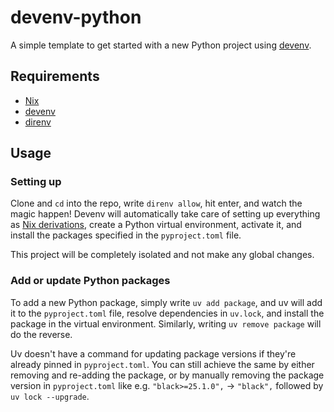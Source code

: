 # devenv-python
A simple template to get started with a new Python project using [devenv](https://devenv.sh/).

## Requirements
- [Nix](https://nixos.org/download#download-nix)
- [devenv](https://devenv.sh/getting-started)
- [direnv](https://direnv.net/docs/installation.html)

## Usage
### Setting up
Clone and `cd` into the repo, write `direnv allow`, hit enter, and watch the magic happen!
Devenv will automatically take care of setting up everything as [Nix derivations](https://zero-to-nix.com/concepts/derivations), create a Python virtual environment, activate it, and install the packages specified in the `pyproject.toml` file.

This project will be completely isolated and not make any global changes.

### Add or update Python packages
To add a new Python package, simply write `uv add package`, and uv will add it to the `pyproject.toml` file, resolve dependencies in `uv.lock`, and install the package in the virtual environment.
Similarly, writing `uv remove package` will do the reverse.

Uv doesn't have a command for updating package versions if they're already pinned in `pyproject.toml`.
You can still achieve the same by either removing and re-adding the package, or by manually removing the package version in `pyproject.toml` like e.g. `"black>=25.1.0",` -> `"black",` followed by `uv lock --upgrade`.
